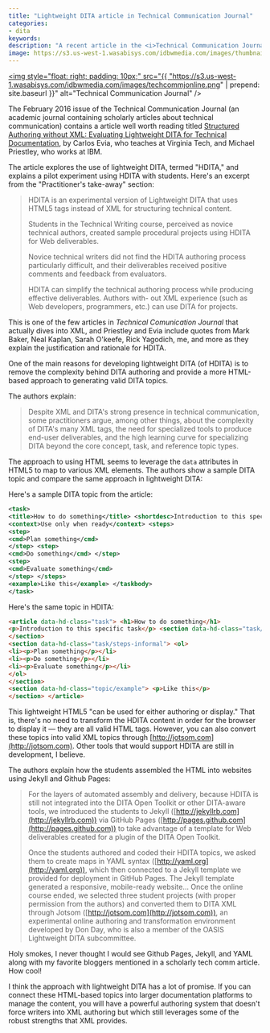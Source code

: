 ```yaml
---
title: "Lightweight DITA article in Technical Communication Journal"
categories:
- dita
keywords: 
description: "A recent article in the <i>Technical Communication Journal</i> explores lightweight DITA and the way it removes some of the complexity from the authoring process. Lightweight DITA is still in development, but it holds great promise in simplifying DITA and allowing authors to connect into larger systems for managing doc content without abandoning HTML."
image: https://s3.us-west-1.wasabisys.com/idbwmedia.com/images/thumbnails/techcommjonline.png
---
```


<a href="http://techcomm.stc.org/2016/02/structured-authoring-without-xml-evaluating-lightweight-dita-for-technical-documentation/"><img style="float: right; padding: 10px;" src="{{ "https://s3.us-west-1.wasabisys.com/idbwmedia.com/images/techcommjonline.png" | prepend: site.baseurl }}" alt="Technical Communication Journal" /></a>

The February 2016 issue of the Technical Communication Journal (an academic journal containing scholarly articles about technical communication) contains a article well worth reading titled [Structured Authoring without XML: Evaluating Lightweight DITA for Technical Documentation](http://techcomm.stc.org/2016/02/structured-authoring-without-xml-evaluating-lightweight-dita-for-technical-documentation/), by Carlos Evia, who teaches at Virginia Tech, and Michael Priestley, who works at IBM.

The article explores the use of lightweight DITA, termed "HDITA," and explains a pilot experiment using HDITA with students. Here's an excerpt from the "Practitioner's take-away" section:

> HDITA is an experimental version of Lightweight DITA that uses HTML5 tags instead of XML for structuring technical content.
>
> Students in the Technical Writing course, perceived as novice technical authors, created sample procedural projects using HDITA for Web deliverables.
>
>Novice technical writers did not find the HDITA authoring process particularly difficult, and their deliverables received positive comments and feedback from evaluators.
>
> HDITA can simplify the technical authoring process while producing effective deliverables. Authors with- out XML experience (such as Web developers, programmers, etc.) can use DITA for projects.

This is one of the few articles in *Technical Comunication Journal* that actually dives into XML, and Priestley and Evia include quotes from Mark Baker, Neal Kaplan, Sarah O'keefe, Rick Yagodich, me, and more as they explain the justification and rationale for HDITA. 

One of the main reasons for developing lightweight DITA (of HDITA) is to remove the complexity behind DITA authoring and provide a more HTML-based approach to generating valid DITA topics. 

The authors explain:

> Despite XML and DITA's strong presence in technical communication, some practitioners argue, among other things, about the complexity of DITA's many XML tags, the need for specialized tools to produce end-user deliverables, and the high learning curve for specializing DITA beyond the core concept, task, and reference topic types.

The approach to using HTML seems to leverage the `data` attributes in HTML5 to map to various XML elements. The authors show a sample DITA topic and compare the same approach in lightweight DITA:

Here's a sample DITA topic from the article:
 
```xml
<task>
<title>How to do something</title> <shortdesc>Introduction to this specific task</shortdesc> <taskbody>
<context>Use only when ready</context> <steps>
<step>
<cmd>Plan something</cmd>
</step> <step>
<cmd>Do something</cmd> </step>
<step>
<cmd>Evaluate something</cmd>
</step> </steps>
<example>Like this</example> </taskbody>
</task>
```

Here's the same topic in HDITA:

```html
<article data-hd-class="task"> <h1>How to do something</h1>
<p>Introduction to this specific task</p> <section data-hd-class="task/context"> <p>Use only when ready</p>
</section>
<section data-hd-class="task/steps-informal"> <ol>
<li><p>Plan something</p></li>
<li><p>Do something</p></li>
<li><p>Evaluate something</p></li>
</ol>
</section>
<section data-hd-class="topic/example"> <p>Like this</p>
</section> </article>  
```

This lightweight HTML5 "can be used for either authoring or display." That is, there's no need to transform the HDITA content in order for the browser to display it  &mdash;  they are all valid HTML tags. However, you can also convert these topics into valid XML topics through [http://jotsom.com](http://jotsom.com). Other tools that would support HDITA are still in development, I believe.

The authors explain how the students assembled the HTML into websites using Jekyll and Github Pages:

> For the layers of automated assembly and delivery, because HDITA is still not integrated into the DITA Open Toolkit or other DITA-aware tools, we introduced the students to Jekyll ([http://jekyllrb.com](http://jekyllrb.com)) via GitHub Pages ([http://pages.github.com](http://pages.github.com)) to take advantage of a template for Web deliverables created for a plugin of the DITA Open Toolkit.
> 
> Once the students authored and coded their HDITA topics, we asked them to create maps in YAML syntax ([http://yaml.org](http://yaml.org)), which then connected to a Jekyll template we provided for deployment in GitHub Pages. The Jekyll template generated a responsive, mobile-ready website...
> Once the online course ended, we selected three student projects (with proper permission from the authors) and converted them to DITA XML through Jotsom ([http://jotsom.com](http://jotsom.com)), an experimental online authoring and transformation environment developed by Don Day, who is also a member of the OASIS Lightweight DITA subcommittee.

Holy smokes, I never thought I would see Github Pages, Jekyll, and YAML along with my favorite bloggers mentioned in a scholarly tech comm article. How cool!

I think the approach with lightweight DITA has a lot of promise. If you can connect these HTML-based topics into larger documentation platforms to manage the content, you will have a powerful authoring system that doesn't force writers into XML authoring but which still leverages some of the robust strengths that XML provides. 